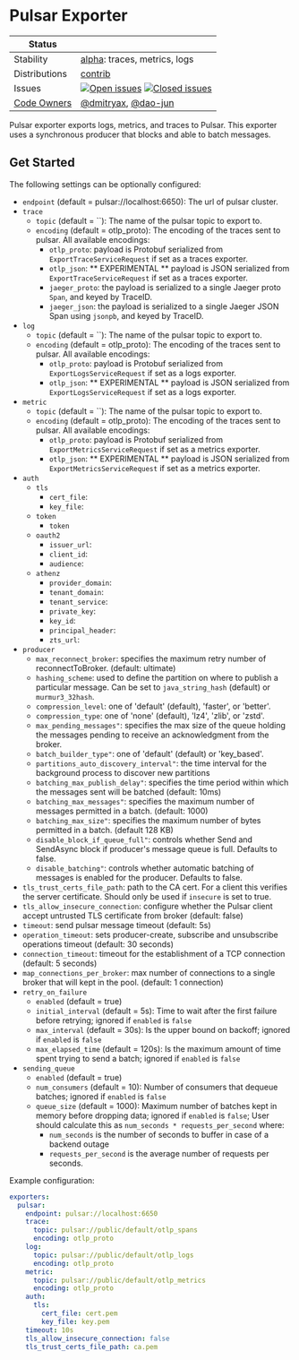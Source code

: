 # Pulsar Exporter

<!-- status autogenerated section -->
| Status        |           |
| ------------- |-----------|
| Stability     | [alpha]: traces, metrics, logs   |
| Distributions | [contrib] |
| Issues        | [![Open issues](https://img.shields.io/github/issues-search/open-telemetry/opentelemetry-collector-contrib?query=is%3Aissue%20is%3Aopen%20label%3Aexporter%2Fpulsar%20&label=open&color=orange&logo=opentelemetry)](https://github.com/open-telemetry/opentelemetry-collector-contrib/issues?q=is%3Aopen+is%3Aissue+label%3Aexporter%2Fpulsar) [![Closed issues](https://img.shields.io/github/issues-search/open-telemetry/opentelemetry-collector-contrib?query=is%3Aissue%20is%3Aclosed%20label%3Aexporter%2Fpulsar%20&label=closed&color=blue&logo=opentelemetry)](https://github.com/open-telemetry/opentelemetry-collector-contrib/issues?q=is%3Aclosed+is%3Aissue+label%3Aexporter%2Fpulsar) |
| [Code Owners](https://github.com/open-telemetry/opentelemetry-collector-contrib/blob/main/CONTRIBUTING.md#becoming-a-code-owner)    | [@dmitryax](https://www.github.com/dmitryax), [@dao-jun](https://www.github.com/dao-jun) |

[alpha]: https://github.com/open-telemetry/opentelemetry-collector#alpha
[contrib]: https://github.com/open-telemetry/opentelemetry-collector-releases/tree/main/distributions/otelcol-contrib
<!-- end autogenerated section -->

Pulsar exporter exports logs, metrics, and traces to Pulsar. This exporter uses a synchronous producer
that blocks and able to batch messages.

## Get Started

The following settings can be optionally configured:
- `endpoint` (default = pulsar://localhost:6650): The url of pulsar cluster.
- `trace`
    - `topic` (default = ``): The name of the pulsar topic to export to.
    - `encoding` (default = otlp_proto): The encoding of the traces sent to pulsar. All available encodings:
      - `otlp_proto`: payload is Protobuf serialized from `ExportTraceServiceRequest` if set as a traces exporter.
      - `otlp_json`:  ** EXPERIMENTAL ** payload is JSON serialized from `ExportTraceServiceRequest` if set as a traces exporter.
      - `jaeger_proto`: the payload is serialized to a single Jaeger proto `Span`, and keyed by TraceID.
      - `jaeger_json`: the payload is serialized to a single Jaeger JSON Span using `jsonpb`, and keyed by TraceID.
- `log`
    - `topic` (default = ``): The name of the pulsar topic to export to.
    - `encoding` (default = otlp_proto): The encoding of the traces sent to pulsar. All available encodings:
        - `otlp_proto`: payload is Protobuf serialized from `ExportLogsServiceRequest` if set as a logs exporter.
        - `otlp_json`:  ** EXPERIMENTAL ** payload is JSON serialized from `ExportLogsServiceRequest` if set as a logs exporter.
- `metric`
    - `topic` (default = ``): The name of the pulsar topic to export to.
    - `encoding` (default = otlp_proto): The encoding of the traces sent to pulsar. All available encodings:
        - `otlp_proto`: payload is Protobuf serialized from `ExportMetricsServiceRequest` if set as a metrics exporter.
        - `otlp_json`:  ** EXPERIMENTAL ** payload is JSON serialized from `ExportMetricsServiceRequest` if set as a metrics exporter.
- `auth`
    - `tls`
        - `cert_file`:
        - `key_file`:
    - `token`
        - `token`
    - `oauth2`
        - `issuer_url`:
        - `client_id`:
        - `audience`:
    - `athenz`
        - `provider_domain`:
        - `tenant_domain`:
        - `tenant_service`:
        - `private_key`:
        - `key_id`:
        - `principal_header`:
        - `zts_url`:
- `producer`
    - `max_reconnect_broker`: specifies the maximum retry number of reconnectToBroker. (default: ultimate)
    - `hashing_scheme`: used to define the partition on where to publish a particular message. Can be set to `java_string_hash` (default) or `murmur3_32hash`. 
    - `compression_level`: one of 'default' (default), 'faster', or 'better'.
    - `compression_type`: one of 'none' (default), 'lz4', 'zlib', or 'zstd'.
    - `max_pending_messages"`: specifies the max size of the queue holding the messages pending to receive an acknowledgment from the broker.
    - `batch_builder_type"`: one of 'default' (default) or 'key_based'.
    - `partitions_auto_discovery_interval"`: the time interval for the background process to discover new partitions
    - `batching_max_publish_delay"`: specifies the time period within which the messages sent will be batched (default: 10ms)
    - `batching_max_messages"`: specifies the maximum number of messages permitted in a batch. (default: 1000)
    - `batching_max_size"`: specifies the maximum number of bytes permitted in a batch. (default 128 KB)
    - `disable_block_if_queue_full"`: controls whether Send and SendAsync block if producer's message queue is full. Defaults to false.
    - `disable_batching"`: controls whether automatic batching of messages is enabled for the producer. Defaults to false.
- `tls_trust_certs_file_path`: path to the CA cert. For a client this verifies the server certificate. Should
  only be used if `insecure` is set to true.
- `tls_allow_insecure_connection`: configure whether the Pulsar client accept untrusted TLS certificate from broker (default: false)
- `timeout`: send pulsar message timeout (default: 5s)
- `operation_timeout`: sets producer-create, subscribe and unsubscribe operations timeout (default: 30 seconds)
- `connection_timeout`: timeout for the establishment of a TCP connection (default: 5 seconds)
- `map_connections_per_broker`: max number of connections to a single broker that will kept in the pool. (default: 1 connection)
- `retry_on_failure`
    - `enabled` (default = true)
    - `initial_interval` (default = 5s): Time to wait after the first failure before retrying; ignored if `enabled` is `false`
    - `max_interval` (default = 30s): Is the upper bound on backoff; ignored if `enabled` is `false`
    - `max_elapsed_time` (default = 120s): Is the maximum amount of time spent trying to send a batch; ignored if `enabled` is `false`
- `sending_queue`
    - `enabled` (default = true)
    - `num_consumers` (default = 10): Number of consumers that dequeue batches; ignored if `enabled` is `false`
    - `queue_size` (default = 1000): Maximum number of batches kept in memory before dropping data; ignored if `enabled` is `false`;
      User should calculate this as `num_seconds * requests_per_second` where:
        - `num_seconds` is the number of seconds to buffer in case of a backend outage
        - `requests_per_second` is the average number of requests per seconds.

Example configuration:
```yaml
exporters:
  pulsar:
    endpoint: pulsar://localhost:6650
    trace:
      topic: pulsar://public/default/otlp_spans
      encoding: otlp_proto
    log:
      topic: pulsar://public/default/otlp_logs
      encoding: otlp_proto
    metric:
      topic: pulsar://public/default/otlp_metrics
      encoding: otlp_proto
    auth:
      tls:
        cert_file: cert.pem
        key_file: key.pem
    timeout: 10s
    tls_allow_insecure_connection: false
    tls_trust_certs_file_path: ca.pem
```
